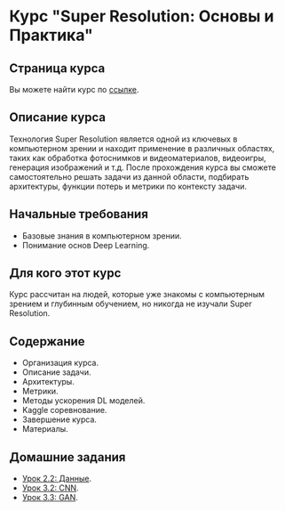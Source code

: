 # Курс "Super Resolution: Основы и Практика"

## Страница курса
Вы можете найти курс по [ссылке](https://stepik.org/a/199826).

## Описание курса
Технология Super Resolution является одной из ключевых в компьютерном зрении и находит применение в различных областях, таких как обработка фотоснимков и видеоматериалов, видеоигры, генерация изображений и т.д. После прохождения курса вы сможете самостоятельно решать задачи из данной области, подбирать архитектуры, функции потерь и метрики по контексту задачи.

## Начальные требования
- Базовые знания в компьютерном зрении.
- Понимание основ Deep Learning.

## Для кого этот курс
Курс рассчитан на людей, которые уже знакомы с компьютерным зрением и глубинным обучением, но никогда не изучали Super Resolution.

## Содержание
- Организация курса.
- Описание задачи.
- Архитектуры.
- Метрики.
- Методы ускорения DL моделей.
- Kaggle соревнование.
- Завершение курса.
- Материалы.

## Домашние задания
- [Урок 2.2: Данные](ht1_data.ipynb).
- [Урок 3.2: CNN](ht2_cnn.ipynb).
- [Урок 3.3: GAN](ht3_gan.ipynb).

